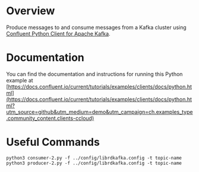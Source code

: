 # Overview
  
Produce messages to and consume messages from a Kafka cluster using [Confluent Python Client for Apache Kafka](https://github.com/confluentinc/confluent-kafka-python).

# Documentation

You can find the documentation and instructions for running this Python example at [https://docs.confluent.io/current/tutorials/examples/clients/docs/python.html](https://docs.confluent.io/current/tutorials/examples/clients/docs/python.html?utm_source=github&utm_medium=demo&utm_campaign=ch.examples_type.community_content.clients-ccloud)

# Useful Commands

`python3 consumer-2.py -f ../config/librdkafka.config -t topic-name`
`python3 producer-2.py -f ../config/librdkafka.config -t topic-name`